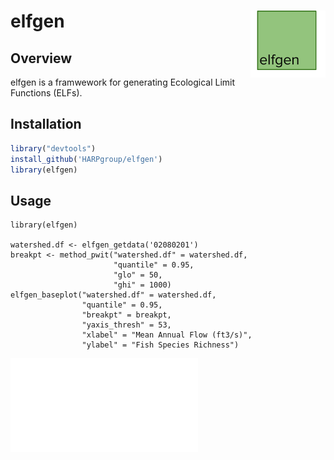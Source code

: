 # elfgen <img src="man/figures/logo.png" align="right" width="120" />

## Overview

elfgen is a framwework for generating Ecological Limit Functions (ELFs).

## Installation

``` r
library("devtools")
install_github('HARPgroup/elfgen')
library(elfgen)
```
## Usage
```
library(elfgen)

watershed.df <- elfgen_getdata('02080201')
breakpt <- method_pwit("watershed.df" = watershed.df,
					   "quantile" = 0.95,
					   "glo" = 50,
					   "ghi" = 1000)  
elfgen_baseplot("watershed.df" = watershed.df,
                "quantile" = 0.95,
                "breakpt" = breakpt,
                "yaxis_thresh" = 53,
                "xlabel" = "Mean Annual Flow (ft3/s)",
                "ylabel" = "Fish Species Richness")
```

![](man/figures/README-example-1.pdf)<!-- -->
